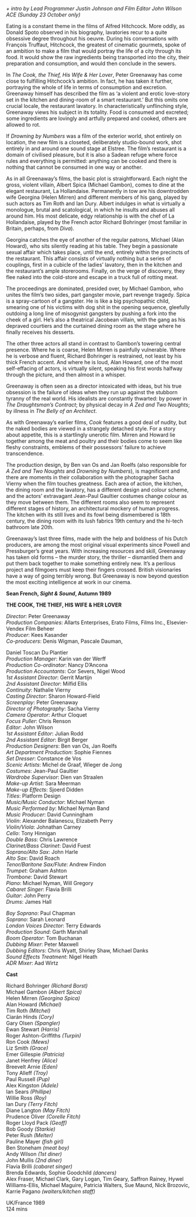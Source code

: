 
_+ intro by Lead Programmer Justin Johnson and Film Editor John Wilson ACE (Sunday 23 October only)_

Eating is a constant theme in the films of Alfred Hitchcock. More oddly, as Donald Spoto observed in his biography, lavatories recur to a quite obsessive degree throughout his oeuvre. During his conversations with François Truffaut, Hitchcock, the greatest of cinematic gourmets, spoke of an ambition to make a film that would portray the life of a city through its food. It would show the raw ingredients being transported into the city, their preparation and consumption, and would then conclude in the sewers.

In _The Cook, the Thief, His Wife & Her Lover_, Peter Greenaway has come close to fulfilling Hitchcock’s ambition. In fact, he has taken it further, portraying the whole of life in terms of consumption and excretion. Greenaway himself has described the film as ‘a violent and erotic love-story set in the kitchen and dining-room of a smart restaurant.’ But this omits one crucial locale, the restaurant lavatory. In characteristically unflinching style, Greenaway views his subject in its totality. Food is consumed and excreted; some ingredients are lovingly and artfully prepared and cooked, others are allowed to rot.

If _Drowning by Numbers_ was a film of the exterior world, shot entirely on location, the new film is a closeted, deliberately studio-bound work, shot entirely in and around one sound stage at Elstree. The film’s restaurant is a domain of civilised pleasure, but it is also a Sadean refuge where force rules and everything is permitted: anything can be cooked and there is nothing that cannot be consumed in one way or another.

As in all Greenaway’s films, the basic plot is straightforward. Each night the gross, violent villain, Albert Spica (Michael Gambon), comes to dine at the elegant restaurant, La Hollandaise. Permanently in tow are his downtrodden wife Georgina (Helen Mirren) and different members of his gang, played by such actors as Tim Roth and Ian Dury. Albert indulges in what is virtually a monologue, brutal and scatological, in which he insults and abuses all around him. His most delicate, edgy relationship is with the chef of La Hollandaise, played by the French actor Richard Bohringer (most familiar in Britain, perhaps, from _Diva_).

Georgina catches the eye of another of the regular patrons, Michael (Alan Howard), who sits silently reading at his table. They begin a passionate sexual affair which takes place, until the end, entirely within the precincts of the restaurant. This affair consists of virtually nothing but a series of couplings, first in a cubicle of the ladies’ lavatory, then in the kitchen and the restaurant’s ample storerooms. Finally, on the verge of discovery, they flee naked into the cold-store and escape in a truck full of rotting meat.

The proceedings are dominated, presided over, by Michael Gambon, who unites the film’s two sides, part gangster movie, part revenge tragedy. Spica is a spray-cartoon of a gangster. He is like a big psychopathic child, smearing one of his victims with dog shit in the opening sequence, gleefully outdoing a long line of misogynist gangsters by pushing a fork into the cheek of a girl. He’s also a theatrical Jacobean villain, with the gang as his depraved courtiers and the curtained dining room as the stage where he finally receives his desserts.

The other three actors all stand in contrast to Gambon’s towering central presence. Where he is coarse, Helen Mirren is painfully vulnerable. Where he is verbose and fluent, Richard Bohringer is restrained, not least by his thick French accent. And where he is loud, Alan Howard, one of the most self-effacing of actors, is virtually silent, speaking his first words halfway through the picture, and then almost in a whisper.

Greenaway is often seen as a director intoxicated with ideas, but his true obsession is the failure of ideas when they run up against the stubborn tyranny of the real world. His idealists are constantly thwarted: by power in _The Draughtsman’s Contract_; by physical decay in _A Zed and Two Noughts_; by illness in _The Belly of an Architect_.

As with Greenaway’s earlier films, _Cook_ features a good deal of nudity, but the naked bodies are viewed in a strangely detached style. For a story about appetite, this is a startlingly unerotic film. Mirren and Howard lie together among the meat and poultry and their bodies come to seem like fleshy constraints, emblems of their possessors’ failure to achieve transcendence.

The production design, by Ben van Os and Jan Roelfs (also responsible for  
_A Zed and Two Noughts_ and _Drowning by Numbers_), is magnificent and there are moments in their collaboration with the photographer Sacha Vierny when the film touches greatness. Each area of action, the kitchen, the dining room and the lavatory, has a different design and colour scheme, and the actors’ extravagant Jean-Paul Gaultier costumes change colour as they move between them. The different rooms also seem to represent different stages of history, an architectural mockery of human progress. The kitchen with its still lives and its fowl being dismembered is 18th century, the dining room with its lush fabrics 19th century and the hi-tech bathroom late 20th.

Greenaway’s last three films, made with the help and boldness of his Dutch producers, are among the most original visual experiments since Powell and Pressburger’s great years. With increasing resources and skill, Greenaway has taken old forms – the murder story, the thriller – dismantled them and put them back together to make something entirely new. It’s a perilous project and filmgoers must keep their fingers crossed. British visionaries have a way of going terribly wrong. But Greenaway is now beyond question the most exciting intelligence at work in our cinema.

**Sean French, _Sight & Sound_, Autumn 1989**

**THE COOK, THE THIEF, HIS WIFE & HER LOVER**

_Director_: Peter Greenaway  
_Production Companies_: Allarts Enterprises, Erato Films, Films Inc., Elsevier-Vendex Film Beheer  
_Producer_: Kees Kasander  
_Co-producers_: Denis Wigman, Pascale Dauman,

Daniel Toscan Du Plantier  
_Production Manager_: Karin van der Werff  
_Production Co-ordinator_: Nancy D’Ancona  
_Production Accountants_: Cor Severs, Nigel Wood  
_1st Assistant Director_: Gerrit Martijn  
_2nd Assistant Director_: Milfid Ellis  
_Continuity_: Nathalie Vierny  
_Casting Director_: Sharon Howard-Field  
_Screenplay_: Peter Greenaway  
_Director of Photography_: Sacha Vierny  
_Camera Operator_: Arthur Cloquet  
_Focus Puller_: Chris Renson  
_Editor_: John Wilson  
_1st Assistant Editor_: Julian Rodd  
_2nd Assistant Editor_: Birgit Berger  
_Production Designers_: Ben van Os, Jan Roelfs  
_Art Department Production_: Sophie Fiennes  
_Set Dresser_: Constance de Vos  
_Scenic Artists_: Michel de Graaf, Wieger de Jong  
_Costumes_: Jean-Paul Gaultier  
_Wardrobe Supervisor_: Dien van Straalen  
_Make-up Artist_: Sara Meerman  
_Make-up Effects_: Sjoerd Didden  
_Titles_: Platform Design  
_Music/Music Conductor_: Michael Nyman  
_Music Performed by_: Michael Nyman Band  
_Music Producer_: David Cunningham  
_Violin_: Alexander Balanescu, Elizabeth Perry  
_Violin/Viola_: Johnathan Carney  
_Cello_: Tony Hinnigan  
_Double Bass_: Chris Lawrence  
_Clarinet/Bass Clarinet_: David Fuest  
_Soprano/Alto Sax_: John Harle  
_Alto Sax_: David Roach  
_Tenor/Baritone Sax/Flute_: Andrew Findon  
_Trumpet_: Graham Ashton  
_Trombone_: David Stewart  
_Piano_: Michael Nyman, Will Gregory  
_Cabaret Singer_: Flavia Brilli  
_Guitar_: John Perry  
_Drums_: James Hall

_Boy Soprano_: Paul Chapman  
_Soprano_: Sarah Leonard  
_London Voices Director_: Terry Edwards  
_Production Sound_: Garth Marshall  
_Boom Operator_: Tom Buchanan  
_Dubbing Mixer_: Peter Maxwell  
_Dubbing Editors_: Chris Wyatt, Shirley Shaw, Michael Danks  
_Sound Effects Treatment_: Nigel Heath  
_ADR Mixer_: Aad Wirtz

**Cast**

Richard Bohringer  _(Richard Borst)_  
Michael Gambon  _(Albert Spica)_  
Helen Mirren  _(Georgina Spica)_  
Alan Howard  _(Michael)_  
Tim Roth  _(Mitchel)_  
Ciarán Hinds  _(Cory)_  
Gary Olsen  _(Spangler)_  
Ewan Stewart  _(Harris)_  
Roger Ashton-Griffiths  _(Turpin)_  
Ron Cook  _(Mews)_  
Liz Smith  _(Grace)_  
Emer Gillespie  _(Patricia)_  
Janet Henfrey  _(Alice)_  
Breevelt Arnie  _(Eden)_  
Tony Alleff  _(Troy)_  
Paul Russell  _(Pup)_  
Alex Kingston  _(Adele)_  
Ian Sears  _(Phillipe)_  
Willie Ross  _(Roy)_  
Ian Dury  _(Terry Fitch)_  
Diane Langton  _(May Fitch)_  
Prudence Oliver  _(Corelle Fitch)_  
Roger Lloyd Pack  _(Geoff)_  
Bob Goody  _(Starkie)_  
Peter Rush  _(Melter)_  
Pauline Mayer  _(fish girl)_  
Ben Stoneham  _(meat boy)_  
Andy Wilson  _(1st diner)_  
John Mullis  _(2nd diner)_  
Flavia Brilli  _(cabaret singer)_  
Brenda Edwards, Sophie Goodchild  _(dancers)_  
Alex Fraser, Michael Clark, Gary Logan, Tim Geary, Saffron Rainey, Hywel Williams-Ellis, Michael Maguire, Patricia Walters, Sue Maund, Nick Brozovic, Karrie Pagano  _(waiters/kitchen staff)_  

UK/France 1989  
124 mins  
<!--stackedit_data:
eyJoaXN0b3J5IjpbLTE5MTM2OTI3ODZdfQ==
-->